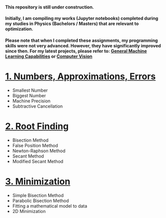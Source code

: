 #### This repository is still under construction.

#### Initially, I am compiling my works (Jupyter notebooks) completed during my studies in Physics (Bachelors / Masters) that are relevant to optimization.

#### Please note that when I completed these assignments, my programming skills were not very advanced. However, they have significantly improved since then. For my latest projects, please refer to: [General Machine Learning Capabilities](https://github.com/AnsImran/Classifying-Quasars-Galaxies-Stars-using-Photometry) or [Computer Vision](https://github.com/AnsImran/classifying-grapevine-varieties-using-images-of-grapevine-leaves)


# [1. Numbers, Approximations, Errors](https://github.com/AnsImran/numerical-methods/blob/master/1_Numbers_Approximations_Errors_&_Linear-Regression.ipynb)
- Smallest Number 
- Biggest Number
- Machine Precision
- Subtractive Cancellation


# [2. Root Finding](https://github.com/AnsImran/numerical-methods/blob/master/2_Root_Finding.ipynb)
- Bisection Method
- False Position Method
- Newton-Raphson Method
- Secant Method
- Modified Secant Method


# [3. Minimization](https://github.com/AnsImran/numerical-methods/blob/master/8_Minimization.ipynb)
- Simple Bisection Method
- Parabolic Bisection Method
- Fitting a mathematical model to data
- 2D Minimization
